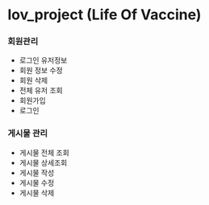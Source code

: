 # lov_project (Life Of Vaccine)

### 회원관리
- 로그인 유저정보
- 회원 정보 수정
- 회원 삭제
- 전체 유저 조회
- 회원가입
- 로그인

### 게시물 관리
- 게시물 전체 조회
- 게시물 상세조회
- 게시물 작성
- 게시물 수정
- 게시물 삭제


